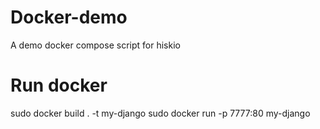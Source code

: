 # Docker-demo
A demo docker compose script for hiskio

# Run docker
sudo docker build . -t my-django
sudo docker run -p 7777:80 my-django


